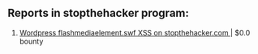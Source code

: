 ## Reports in stopthehacker program:
1. [Wordpress  flashmediaelement.swf XSS on stopthehacker.com  ](https://hackerone.com/reports/137964) | $0.0 bounty